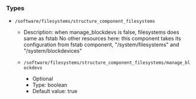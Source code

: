 
### Types

 - `/software/filesystems/structure_component_filesystems`
    - Description: 
when manage_blockdevs is false, filesystems does same as fstab
No other resources here: this component takes its configuration
from fstab component, "/system/filesystems" and "/system/blockdevices"

    - `/software/filesystems/structure_component_filesystems/manage_blockdevs`
        - Optional
        - Type: boolean
        - Default value: true
